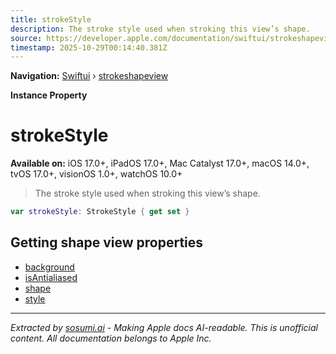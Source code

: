 ```yaml
---
title: strokeStyle
description: The stroke style used when stroking this view’s shape.
source: https://developer.apple.com/documentation/swiftui/strokeshapeview/strokestyle
timestamp: 2025-10-29T00:14:40.381Z
---
```


**Navigation:** [Swiftui](/documentation/swiftui) › [strokeshapeview](/documentation/swiftui/strokeshapeview)

**Instance Property**

# strokeStyle

**Available on:** iOS 17.0+, iPadOS 17.0+, Mac Catalyst 17.0+, macOS 14.0+, tvOS 17.0+, visionOS 1.0+, watchOS 10.0+

> The stroke style used when stroking this view’s shape.

```swift
var strokeStyle: StrokeStyle { get set }
```

## Getting shape view properties

- [background](/documentation/swiftui/strokeshapeview/background)
- [isAntialiased](/documentation/swiftui/strokeshapeview/isantialiased)
- [shape](/documentation/swiftui/strokeshapeview/shape)
- [style](/documentation/swiftui/strokeshapeview/style)

---

*Extracted by [sosumi.ai](https://sosumi.ai) - Making Apple docs AI-readable.*
*This is unofficial content. All documentation belongs to Apple Inc.*
